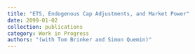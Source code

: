```yaml
---
title: "ETS, Endogenous Cap Adjustments, and Market Power"
date: 2099-01-02
collection: publications
category: Work in Progress
authors: "(with Tom Brinker and Simon Quemin)"
---
```


